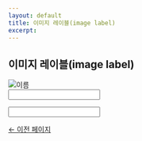 ```yaml
---
layout: default
title: 이미지 레이블(image label)
excerpt: 
---
```


<h2>이미지 레이블(image label)</h2>

<p>
	<label for="name">
		<img src="label_name.png" alt="이름">
	</label><br>
	<input type="text" id="name">
</p>
<p>
	<label for="email">
		<img src="label_email.png" alt="">
	</label><br>
	<input type="email" id="email" title="이메일">
</p>

<p><a href="#" onclick="history.back(-1);">← 이전 페이지</a></p>